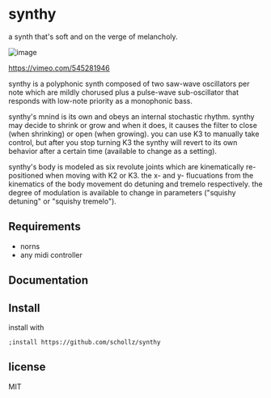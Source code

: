# synthy

a synth that's soft and on the verge of melancholy.

![image](https://user-images.githubusercontent.com/6550035/131072123-00275007-b08a-470a-85d5-a0cee8179c21.gif)

https://vimeo.com/545281946

synthy is a polyphonic synth composed of two saw-wave oscillators per note which are mildly chorused plus a pulse-wave sub-oscillator that responds with low-note priority as a monophonic bass.

synthy's mnind is its own and obeys an internal stochastic rhythm. synthy may decide to shrink or grow and when it does, it causes the filter to close (when shrinking) or open (when growing). you can use K3 to manually take control, but after you stop turning K3 the synthy will revert to its own behavior after a certain time (available to change as a setting).

synthy's body is modeled as six revolute joints which are kinematically re-positioned when moving with K2 or K3. the x- and y- flucuations from the kinematics of the body movement do detuning and tremelo respectively. the degree of modulation is available to change in parameters ("squishy detuning" or "squishy tremelo").
 

## Requirements

- norns
- any midi controller

## Documentation


## Install

install with 

```
;install https://github.com/schollz/synthy
```

## license

MIT
